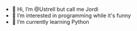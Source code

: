 - 👋 Hi, I’m @Ustrell but call me Jordi
- 👀 I’m interested in programming while it's funny
- 🌱 I’m currently learning Python



<!---
Ustrell/Ustrell is a ✨ special ✨ repository because its `README.md` (this file) appears on your GitHub profile.
You can click the Preview link to take a look at your changes.
--->
